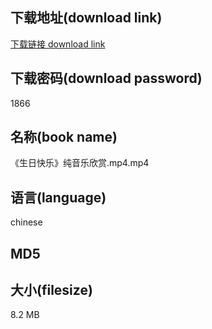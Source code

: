 ## 下载地址(download link)
[下载链接 download link](https://tutu365.netlify.app/?s=%E3%80%8A%E7%94%9F%E6%97%A5%E5%BF%AB%E4%B9%90%E3%80%8B%E7%BA%AF%E9%9F%B3%E4%B9%90%E6%AC%A3%E8%B5%8F.mp4)

## 下载密码(download password)
1866

## 名称(book name)
《生日快乐》纯音乐欣赏.mp4.mp4

## 语言(language)
chinese

## MD5


## 大小(filesize)
8.2 MB
